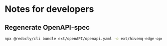# Notes for developers

## Regenerate OpenAPI-spec

```bash
npx @redocly/cli bundle ext/openAPI/openapi.yaml -o ext/hivemq-edge-openapi-2025.5-SNAPSHOT.yaml
```
